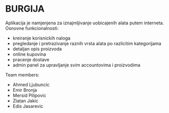 # BURGIJA


Aplikacija je namjenjena za iznajmljivanje uobicajenih alata putem interneta.<br />
Osnovne funkcionalnosti:
- kreiranje korisnickih naloga
- pregledanje i pretrazivanje raznih vrsta alata po razlicitim kategorijama
- detaljan opis proizvoda
- online kupovina
- pracenje dostave
- admin panel za upravljanje svim accountovima i proizvodima


Team members:
- Ahmed Ljubuncic
- Emir Bronja
- Mersid Pilipovic
- Zlatan Jakic
- Edis Jasarevic
